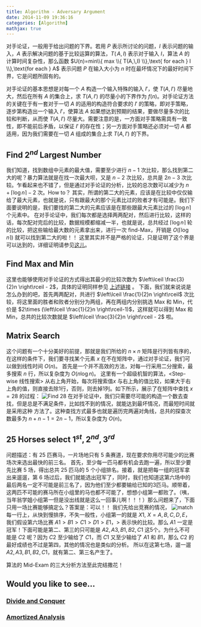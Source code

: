 ```yaml
---
title: Algorithm - Adversary Argument
date: 2014-11-09 19:36:16
categories: [Algorithm]
mathjax: true
---
```

对手论证，一般用于给出问题的下界。若用 $P$ 表示所讨论的问题，$I$ 表示问题的输入，$A$ 表示解决问题的基于比较运算的算法，$T(\,A,\,I)$ 表示对于输入 $I$，算法 $A$ 的计算时间复杂性，那么函数 $U(n)=min\\{ max \\{ T(A,\,I) \\},\text{ for each } I \\},\text{for each } A$ 表示问题 $P$ 在输入大小为 $n$ 时在最坏情况下的最好时间下界，它是问题所固有的。
<!-- more -->
对手论证的基本思想是对每一个 $A$ 构造一个输入特殊的输入 $I'$，使 $T(A,\,I')$ 尽量地大，然后在所有 $A$ 的集合上，求 $T(A,\,I')$ 的尽量小的下界作为 $f(n)$。对手论证方法的关键在于有一套对于一切 $A$ 的适用的构造符合要求的 $I'$ 的策略，即对手策略，逐步第构造出一个输入 $I'$，使算法 $A$ 如果想达到预期的结果，要做尽量多次的比较和判断，从而使 $T(A,\,I')$ 尽量大。需要注意的是，一方面对手策略需具有一致性，即不能前后矛盾，以保证 $I'$ 的存在性；另一方面对手策略还必须对一切 $A$ 都适用，因为我们需要在一切 $A$ 组成的集合上求 $T(A,\,I')$ 的下界。
## Find $2^{nd}$ Largest Number
我们知道，找到数组中元素的最大值，需要至少进行 $n-1$ 次比较，那么找到第二大的呢？暴力算法就是在找一次最大呗，又是 $n-2$ 次比较，总共是 $2n-3$ 次比较。乍看起来也不错了，但是通过对手论证的分析，比较的总次数可以减少为 $n+\lceil \log n \rceil -2$ 次。How to？
其实，所谓的第二大的元素，应该是在比较中仅仅输给了最大元素，也就是说，只有跟最大的那个元素比过的败者才有可能是。我们下面要说明的是，我们要找的第二大的元素应该是在那些跟最大元素比过的 $\lceil \log n \rceil$ 个元素中。
在对手论证中，我们每次都是选择两两配对，然后进行比较，这样的话，每次配对完后的比较，数据规模都缩减一半，也就是说，总共经过 $\lceil \log n \rceil$ 轮的比较，把这些输给最大数的元素拿出来，进行一次 find-Max，开销是 $O(\lceil \log n \rceil)$ 就可以找到第二大的啦！！
这里其实并不是严格的论证，只是证明了这个界是可以达到的，详细证明请参见[这儿](http://classes.soe.ucsc.edu/cmps201/Fall07/handouts/adversary.pdf)。
## Find Max and Min
这里也能够使用对手论证的方式得出其最少的比较次数为 $\left\lceil \frac{3}{2}n \right\rceil - 2$，具体的证明同样参见 [上述链接](http://classes.soe.ucsc.edu/cmps201/Fall07/handouts/adversary.pdf) 。
下面，我们就来说说是怎么办到的吧，首先两两配对，共进行 $\left\lceil \frac{1}{2}n \right\rceil$ 次比较，将这里面的胜者和败者分别分为两组，再在两组内分别挑选 Max 和 Min，代价是 $2\times (\left\lceil \frac{1}{2}n \right\rceil-1)$，这样就可以得到 Max 和 Min，总共的比较次数就是 $\left\lceil \frac{3}{2}n \right\rceil - 2$ 啦。
## Matrix Search
这个问题有一个十分美好的前提，那就是我们所给的 $n\times n$ 矩阵是行列皆有序的，在这样的条件下，我们要寻找某个元素 $x$ 在不在矩阵中，通过对手论证，我们可以做到线性时间 $O(n)$。 
首先是一个并不高效的方法，对每一行采用二分搜索，最多搜索 $n$ 行，所以复杂度为 $O(n\log n)$。
这里有一个超级机智的算法，<Step-wise 线性搜索> 从右上角开始，每次将搜索值$x$ 与右上角的值比较，如果大于右上角的值，则直接去除1行，否则，则去掉1列。如下所示，展示了在矩阵中查找 $x=28$ 的过程：
![Find 28](http://images.cnitblog.com/blog/632767/201411/090046262685217.png)
在对手论证中，我们只需要尽可能的构造一个数去查找，但是总是不满足条件，比如找不到的情况，就能达到最坏情况，而最短时间就是采用这种 <Step-wise> 方法了。这种查找方式最多也就是遍历完两遍对角线，总共的探查次数最多为 $n+n-1=2n-1$，所以复杂度为 $O(n)$。
## 25 Horses select $1^{st}, 2^{nd}, 3^{rd}$
问题描述：有 25 匹赛马，一片场地只有 5 条赛道，现在要求你用尽可能少的比赛场次来选出最快的前三名。
首先，至少每一匹马都有机会去跑一遍，所以至少要先比赛 5 场，得出总共 25 匹马的 5 个小组排名。接着，就是把每一组的冠军拿出来遛遛，第 6 场过后，我们就能选出冠军了，同时，我们也知道这第六场中的最后两名一定不可能是前三名了，因为他们至少都要输给已知的3匹马。顺带着，这两匹不可能的赛马所在小组里的马也都不可能了，想想小组第一都败了。（咦，当年翁学姐小组第一但是没出线就是这么一回事儿啊！！！）那么问题来了，下面只用一场比赛能够搞定么？答案是：可以！！
我们先给出竞赛的情况，
![match](http://images.cnitblog.com/blog/632767/201411/090048387069188.png)
每一行上，从快到慢排序，不失一般性，小组第一的就是 $X1,\ X=A,B,C,D,E$，我们假设第六场比赛 $A1>B1>C1>D1>E1$，$>$ 表示快的比较。那么 $A1$ 一定是冠军！下面可能是第二、第三的只可能是 $A2,\,A3,\,B1,\,B2,\,C1$ 这5个。为什么不可能是 $C2$ 呢？因为 $C2$ 至少输给了 $C1$，而 $C1$ 又至少输给了 $A1$ 和 $B1$，那么 $C2$ 的最好成绩也不过是第四，其他的情况也是类似的分析。
所以在这第七场，遛一遛 $A2,\,A3,\,B1,\,B2,\,C1$，就有第二、第三名产生了。

算法的 Mid-Exam 的三大分析方法至此完结撒花！

## Would you like to see...

### [Divide and Conquer](https://qiufengyu.github.io/2014/11/07/divide-and-conquer/)

### [Amortized Analysis](https://qiufengyu.github.io/2014/11/08/amortized-analysis/)
